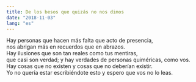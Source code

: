 ```yaml
---
title: De los besos que quizás no nos dimos
date: "2018-11-03"
lang: "es"
---
```


Hay personas que hacen más falta que acto de presencia,\
nos abrigan más en recuerdos que en abrazos.\
Hay ilusiones que son tan reales como tus mentiras,\
que casi son verdad; y hay verdades de personas quiméricas, como vos.\
Hay cosas que no existen y cosas que no deberían existir.\
Yo no quería estar escribiéndote esto y espero que vos no lo leas.
